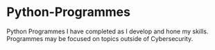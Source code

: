 # Python-Programmes
Python Programmes I have completed as I develop and hone my skills. Programmes may be focused on topics outside of Cybersecurity.
